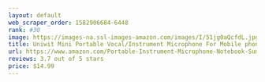 ```yaml
---
layout: default 
﻿web_scraper_order: 1582906684-6448
rank: #30
image: https://images-na.ssl-images-amazon.com/images/I/51jg0aQcfdL.jpg
title: Uniwit Mini Portable Vocal/Instrument Microphone For Mobile phone laptop Notebook Apple iPhone…
url: https://www.amazon.com/Portable-Instrument-Microphone-Notebook-Sumsung/dp/B019F8ALVU/ref=zg_mw_musical-instruments_30?_encoding=UTF8&psc=1&refRID=8WS11NK2AYWPF8KSMPEX
reviews: 3.7 out of 5 stars
price: $14.99 
---
```

